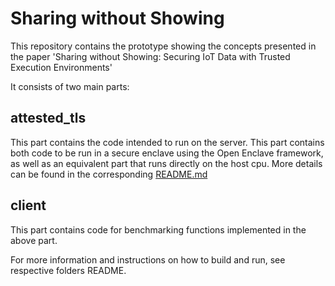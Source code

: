 # Sharing without Showing
This repository contains the prototype showing the concepts presented in the paper 'Sharing without Showing: Securing IoT Data with Trusted Execution Environments'

It consists of two main parts:

## attested_tls
This part contains the code intended to run on the server.
This part contains both code to be run in a secure enclave using the Open Enclave framework, as well as an equivalent part that runs directly on the host cpu.
More details can be found in the corresponding [README.md](attested_tls/README.md)

## client
This part contains code for benchmarking functions implemented in the above part.

For more information and instructions on how to build and run, see respective folders README.

